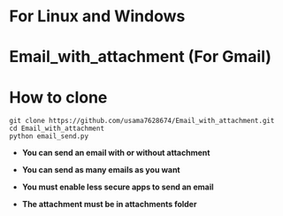 # For Linux and Windows

# Email_with_attachment (For Gmail)

# How to clone
```
git clone https://github.com/usama7628674/Email_with_attachment.git
cd Email_with_attachment
python email_send.py
```

* **You can send an email with or without attachment**

* **You can send as many emails as you want**

* **You must enable less secure apps to send an email**

* **The attachment must be in attachments folder**
